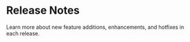 # Release Notes

Learn more about new feature additions, enhancements, and hotfixes in each release.


